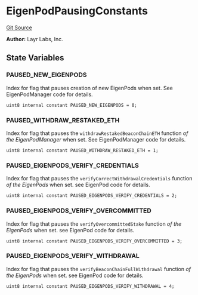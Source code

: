 # EigenPodPausingConstants
[Git Source](https://github.com/Sabnock01/eigenlayer-contracts/blob/fa80db0202cf74fb2bae3ffc6aa6db988074a698/src/contracts/pods/EigenPodPausingConstants.sol)

**Author:**
Layr Labs, Inc.


## State Variables
### PAUSED_NEW_EIGENPODS
Index for flag that pauses creation of new EigenPods when set. See EigenPodManager code for details.


```solidity
uint8 internal constant PAUSED_NEW_EIGENPODS = 0;
```


### PAUSED_WITHDRAW_RESTAKED_ETH
Index for flag that pauses the `withdrawRestakedBeaconChainETH` function *of the EigenPodManager* when set. See EigenPodManager code for details.


```solidity
uint8 internal constant PAUSED_WITHDRAW_RESTAKED_ETH = 1;
```


### PAUSED_EIGENPODS_VERIFY_CREDENTIALS
Index for flag that pauses the `verifyCorrectWithdrawalCredentials` function *of the EigenPods* when set. see EigenPod code for details.


```solidity
uint8 internal constant PAUSED_EIGENPODS_VERIFY_CREDENTIALS = 2;
```


### PAUSED_EIGENPODS_VERIFY_OVERCOMMITTED
Index for flag that pauses the `verifyOvercommittedStake` function *of the EigenPods* when set. see EigenPod code for details.


```solidity
uint8 internal constant PAUSED_EIGENPODS_VERIFY_OVERCOMMITTED = 3;
```


### PAUSED_EIGENPODS_VERIFY_WITHDRAWAL
Index for flag that pauses the `verifyBeaconChainFullWithdrawal` function *of the EigenPods* when set. see EigenPod code for details.


```solidity
uint8 internal constant PAUSED_EIGENPODS_VERIFY_WITHDRAWAL = 4;
```


